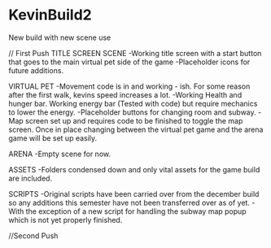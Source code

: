 # KevinBuild2
New build with new scene use

// First Push
TITLE SCREEN SCENE
-Working title screen with a start button that goes to the main virtual pet side of the game
-Placeholder icons for future additions.

VIRTUAL PET
-Movement code is in and working - ish. For some reason after the first walk, kevins speed increases a lot.
-Working Health and hunger bar. Working energy bar (Tested with code) but require mechanics to lower the energy.
-Placeholder buttons for changing room and subway.
-Map screen set up and requires code to be finished to toggle the map screen. Once in place changing between the virtual pet game and the arena game will be set up easily.

ARENA
-Empty scene for now.

ASSETS
-Folders condensed down and only vital assets for the game build are included.

SCRIPTS
-Original scripts have been carried over from the december build so any additions this semester have not been transferred over as of yet.
-With the exception of a new script for handling the subway map popup which is not yet properly finished.

//Second Push
